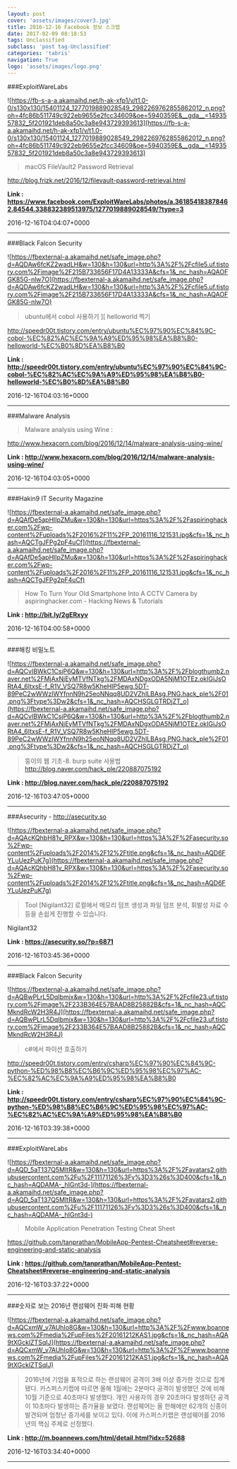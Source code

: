 ```yaml
---
layout: post
cover: 'assets/images/cover3.jpg'
title: 2016-12-16 Facebook 정보 스크랩
date: 2017-02-09 08:18:53
tags: Unclassified
subclass: 'post tag-Unclassified'
categories: 'tabris'
navigation: True
logo: 'assets/images/logo.png'
---
```


###ExploitWareLabs

![https://fb-s-a-a.akamaihd.net/h-ak-xfp1/v/t1.0-0/s130x130/15401124_1277019889028549_2982269762855862012_n.png?oh=4fc86b511749c922eb9655e2fcc34609&oe=5940359E&__gda__=1493557832_5f201921deb8a50c3a8e943729393613](https://fb-s-a-a.akamaihd.net/h-ak-xfp1/v/t1.0-0/s130x130/15401124_1277019889028549_2982269762855862012_n.png?oh=4fc86b511749c922eb9655e2fcc34609&oe=5940359E&__gda__=1493557832_5f201921deb8a50c3a8e943729393613)

>macOS FileVault2 Password Retrieval 

http://blog.frizk.net/2016/12/filevault-password-retrieval.html

**Link : <https://www.facebook.com/ExploitWareLabs/photos/a.361854183878462.84544.338832389513975/1277019889028549/?type=3>**

2016-12-16T04:04:07+0000

---

###Black Falcon Security

![https://fbexternal-a.akamaihd.net/safe_image.php?d=AQDAw6fcKZ2wadLH&w=130&h=130&url=http%3A%2F%2Fcfile5.uf.tistory.com%2Fimage%2F215B733656F17D4A13333A&cfs=1&_nc_hash=AQAOFGK85G-nlw7O](https://fbexternal-a.akamaihd.net/safe_image.php?d=AQDAw6fcKZ2wadLH&w=130&h=130&url=http%3A%2F%2Fcfile5.uf.tistory.com%2Fimage%2F215B733656F17D4A13333A&cfs=1&_nc_hash=AQAOFGK85G-nlw7O)

>ubuntu에서 cobol 사용하기 ][  helloworld 찍기

http://speedr00t.tistory.com/entry/ubuntu%EC%97%90%EC%84%9C-cobol-%EC%82%AC%EC%9A%A9%ED%95%98%EA%B8%B0-helloworld-%EC%B0%8D%EA%B8%B0

**Link : <http://speedr00t.tistory.com/entry/ubuntu%EC%97%90%EC%84%9C-cobol-%EC%82%AC%EC%9A%A9%ED%95%98%EA%B8%B0-helloworld-%EC%B0%8D%EA%B8%B0>**

2016-12-16T04:03:16+0000

---

###Malware Analysis

>Malware analysis using Wine :

http://www.hexacorn.com/blog/2016/12/14/malware-analysis-using-wine/

**Link : <http://www.hexacorn.com/blog/2016/12/14/malware-analysis-using-wine/>**

2016-12-16T04:03:05+0000

---

###Hakin9 IT Security Magazine

![https://fbexternal-a.akamaihd.net/safe_image.php?d=AQAfDe5apHlIpZMu&w=130&h=130&url=https%3A%2F%2Faspiringhacker.com%2Fwp-content%2Fuploads%2F2016%2F11%2FP_20161116_121531.jpg&cfs=1&_nc_hash=AQCTgJFPg2pF4uCf](https://fbexternal-a.akamaihd.net/safe_image.php?d=AQAfDe5apHlIpZMu&w=130&h=130&url=https%3A%2F%2Faspiringhacker.com%2Fwp-content%2Fuploads%2F2016%2F11%2FP_20161116_121531.jpg&cfs=1&_nc_hash=AQCTgJFPg2pF4uCf)

>How To Turn Your Old Smartphone Into A CCTV Camera by aspiringhacker.com - Hacking News & Tutorials

**Link : <http://bit.ly/2gERxyv>**

2016-12-16T04:00:58+0000

---

###해킹 비밀노트

![https://fbexternal-a.akamaihd.net/safe_image.php?d=AQCvIBWkC1CsjP6Q&w=130&h=130&url=http%3A%2F%2Fblogthumb2.naver.net%2FMjAxNjEyMTVfNTkg%2FMDAxNDgxODA5NjM1OTEz.okIGiJsORtA4_6ItxsE-f_R1V_VSQ7R8w5KheHlP5ewg.5DT-89PeC2wWWzIWYfnnN9h25eoNNqq8UD2VZhILBAsg.PNG.hack_ple%2F01.png%3Ftype%3Dw2&cfs=1&_nc_hash=AQCHSGLGTRDjZT_o](https://fbexternal-a.akamaihd.net/safe_image.php?d=AQCvIBWkC1CsjP6Q&w=130&h=130&url=http%3A%2F%2Fblogthumb2.naver.net%2FMjAxNjEyMTVfNTkg%2FMDAxNDgxODA5NjM1OTEz.okIGiJsORtA4_6ItxsE-f_R1V_VSQ7R8w5KheHlP5ewg.5DT-89PeC2wWWzIWYfnnN9h25eoNNqq8UD2VZhILBAsg.PNG.hack_ple%2F01.png%3Ftype%3Dw2&cfs=1&_nc_hash=AQCHSGLGTRDjZT_o)

>뚱이의 웹 기초-8. burp suite 사용법
http://blog.naver.com/hack_ple/220887075192

**Link : <http://blog.naver.com/hack_ple/220887075192>**

2016-12-16T03:47:05+0000

---

###Asecurity - http://asecurity.so

![https://fbexternal-a.akamaihd.net/safe_image.php?d=AQAcKQhbH81v_RPX&w=130&h=130&url=https%3A%2F%2Fasecurity.so%2Fwp-content%2Fuploads%2F2014%2F12%2Ftitle.png&cfs=1&_nc_hash=AQD6FYLuUezPuK7g](https://fbexternal-a.akamaihd.net/safe_image.php?d=AQAcKQhbH81v_RPX&w=130&h=130&url=https%3A%2F%2Fasecurity.so%2Fwp-content%2Fuploads%2F2014%2F12%2Ftitle.png&cfs=1&_nc_hash=AQD6FYLuUezPuK7g)

>Tool [Nigilant32] 로컬에서 메모리 덤프 생성과 파일 덤프 분석, 휘발성 자료 수등을 손쉽게 진행할 수 있습니다.

Nigilant32

**Link : <https://asecurity.so/?p=6871>**

2016-12-16T03:45:36+0000

---

###Black Falcon Security

![https://fbexternal-a.akamaihd.net/safe_image.php?d=AQBwPLrL5DqIbmjx&w=130&h=130&url=http%3A%2F%2Fcfile23.uf.tistory.com%2Fimage%2F233B364E57BAAD8B25882B&cfs=1&_nc_hash=AQCMkndRcW2H3R4J](https://fbexternal-a.akamaihd.net/safe_image.php?d=AQBwPLrL5DqIbmjx&w=130&h=130&url=http%3A%2F%2Fcfile23.uf.tistory.com%2Fimage%2F233B364E57BAAD8B25882B&cfs=1&_nc_hash=AQCMkndRcW2H3R4J)

>c#에서 파이션 호출하기

http://speedr00t.tistory.com/entry/csharp%EC%97%90%EC%84%9C-python-%ED%98%B8%EC%B6%9C%ED%95%98%EC%97%AC-%EC%82%AC%EC%9A%A9%ED%95%98%EA%B8%B0

**Link : <http://speedr00t.tistory.com/entry/csharp%EC%97%90%EC%84%9C-python-%ED%98%B8%EC%B6%9C%ED%95%98%EC%97%AC-%EC%82%AC%EC%9A%A9%ED%95%98%EA%B8%B0>**

2016-12-16T03:39:38+0000

---

###ExploitWareLabs

![https://fbexternal-a.akamaihd.net/safe_image.php?d=AQD_5aT137Q5MltR&w=130&h=130&url=https%3A%2F%2Favatars2.githubusercontent.com%2Fu%2F11171126%3Fv%3D3%26s%3D400&cfs=1&_nc_hash=AQDAMA-_hIGnt3d-](https://fbexternal-a.akamaihd.net/safe_image.php?d=AQD_5aT137Q5MltR&w=130&h=130&url=https%3A%2F%2Favatars2.githubusercontent.com%2Fu%2F11171126%3Fv%3D3%26s%3D400&cfs=1&_nc_hash=AQDAMA-_hIGnt3d-)

>Mobile Application Penetration Testing Cheat Sheet

https://github.com/tanprathan/MobileApp-Pentest-Cheatsheet#reverse-engineering-and-static-analysis

**Link : <https://github.com/tanprathan/MobileApp-Pentest-Cheatsheet#reverse-engineering-and-static-analysis>**

2016-12-16T03:37:22+0000

---

###숫자로 보는 2016년 랜섬웨어 진화·피해 현황

![https://fbexternal-a.akamaihd.net/safe_image.php?d=AQCxmW_v7AUhIo8G&w=130&h=130&url=http%3A%2F%2Fwww.boannews.com%2Fmedia%2FupFiles%2F20161212KAS1.jpg&cfs=1&_nc_hash=AQA9tXGcklZTSqIJ](https://fbexternal-a.akamaihd.net/safe_image.php?d=AQCxmW_v7AUhIo8G&w=130&h=130&url=http%3A%2F%2Fwww.boannews.com%2Fmedia%2FupFiles%2F20161212KAS1.jpg&cfs=1&_nc_hash=AQA9tXGcklZTSqIJ)

>2016년에 기업을 표적으로 하는 랜섬웨어 공격이 3배 이상 증가한 것으로 집계됐다. 카스퍼스키랩에 따르면 올해 1월에는 2분마다 공격이 발생했던 것에 비해 10월 기준으로 40초마다 발생했다. 개인 사용자의 경우 20초마다 발생하던 공격이 10초마다 발생하는 증가율을 보였다. 랜섬웨어는 올 한해에만 62개의 신종이 발견되며 엄청난 증가세를 보이고 있다. 이에 카스퍼스키랩은 랜섬웨어를 2016년의 핵심 주제로 선정했다.

**Link : <http://m.boannews.com/html/detail.html?idx=52688>**

2016-12-16T03:34:40+0000

---

